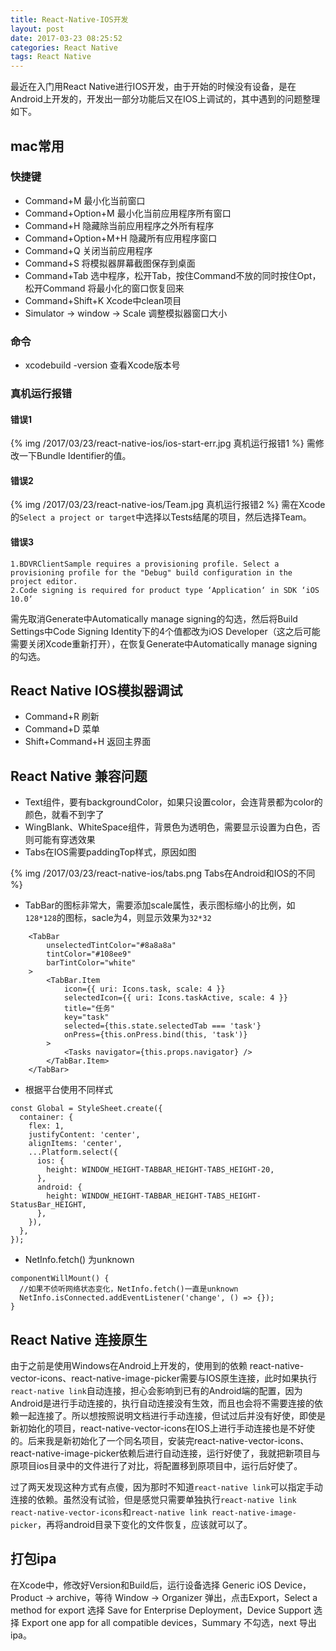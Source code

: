 ```yaml
---
title: React-Native-IOS开发
layout: post
date: 2017-03-23 08:25:52
categories: React Native
tags: React Native
---
```


最近在入门用React Native进行IOS开发，由于开始的时候没有设备，是在Android上开发的，开发出一部分功能后又在IOS上调试的，其中遇到的问题整理如下。

## mac常用

### 快捷键

- Command+M             最小化当前窗口
- Command+Option+M      最小化当前应用程序所有窗口
- Command+H             隐藏除当前应用程序之外所有程序
- Command+Option+M+H    隐藏所有应用程序窗口
- Command+Q             关闭当前应用程序
- Command+S             将模拟器屏幕截图保存到桌面
- Command+Tab 选中程序，松开Tab，按住Command不放的同时按住Opt，松开Command 将最小化的窗口恢复回来
- Command+Shift+K       Xcode中clean项目
- Simulator -> window -> Scale 调整模拟器窗口大小

### 命令

- xcodebuild -version   查看Xcode版本号

### 真机运行报错

#### 错误1
{% img /2017/03/23/react-native-ios/ios-start-err.jpg 真机运行报错1 %}
需修改一下Bundle Identifier的值。

#### 错误2
{% img /2017/03/23/react-native-ios/Team.jpg 真机运行报错2 %}
需在Xcode的`Select a project or target`中选择以Tests结尾的项目，然后选择Team。

#### 错误3
```
1.BDVRClientSample requires a provisioning profile. Select a provisioning profile for the "Debug" build configuration in the project editor.
2.Code signing is required for product type ‘Application‘ in SDK ‘iOS 10.0‘
```
需先取消Generate中Automatically manage signing的勾选，然后将Build Settings中Code Signing Identity下的4个值都改为iOS Developer（这之后可能需要关闭Xcode重新打开），在恢复Generate中Automatically manage signing的勾选。

## React Native IOS模拟器调试

- Command+R 刷新
- Command+D 菜单
- Shift+Command+H 返回主界面

## React Native 兼容问题

- Text组件，要有backgroundColor，如果只设置color，会连背景都为color的颜色，就看不到字了
- WingBlank、WhiteSpace组件，背景色为透明色，需要显示设置为白色，否则可能有穿透效果
- Tabs在IOS需要paddingTop样式，原因如图

{% img /2017/03/23/react-native-ios/tabs.png Tabs在Android和IOS的不同 %}

- TabBar的图标非常大，需要添加scale属性，表示图标缩小的比例，如`128*128`的图标，sacle为4，则显示效果为`32*32`
   
```
    <TabBar
        unselectedTintColor="#8a8a8a"
        tintColor="#108ee9"
        barTintColor="white"
    >
        <TabBar.Item
            icon={{ uri: Icons.task, scale: 4 }}
            selectedIcon={{ uri: Icons.taskActive, scale: 4 }}
            title="任务"
            key="task"
            selected={this.state.selectedTab === 'task'}
            onPress={this.onPress.bind(this, 'task')}
        >
            <Tasks navigator={this.props.navigator} />
        </TabBar.Item>
    </TabBar>
```

- 根据平台使用不同样式

```
const Global = StyleSheet.create({
  container: {
    flex: 1,
    justifyContent: 'center',
    alignItems: 'center',
    ...Platform.select({
      ios: {
        height: WINDOW_HEIGHT-TABBAR_HEIGHT-TABS_HEIGHT-20,
      },
      android: {
        height: WINDOW_HEIGHT-TABBAR_HEIGHT-TABS_HEIGHT-StatusBar_HEIGHT,
      },
    }),
  },
});
```

- NetInfo.fetch() 为unknown

```
componentWillMount() {
  //如果不侦听网络状态变化，NetInfo.fetch()一直是unknown
  NetInfo.isConnected.addEventListener('change', () => {});
}
```

## React Native 连接原生

由于之前是使用Windows在Android上开发的，使用到的依赖
react-native-vector-icons、react-native-image-picker需要与IOS原生连接，此时如果执行`react-native link`自动连接，担心会影响到已有的Android端的配置，因为Android是进行手动连接的，执行自动连接没有生效，而且也会将不需要连接的依赖一起连接了。所以想按照说明文档进行手动连接，但试过后并没有好使，即使是新初始化的项目，react-native-vector-icons在IOS上进行手动连接也是不好使的。后来我是新初始化了一个同名项目，安装完react-native-vector-icons、react-native-image-picker依赖后进行自动连接，运行好使了，我就把新项目与原项目ios目录中的文件进行了对比，将配置移到原项目中，运行后好使了。

过了两天发现这种方式有点傻，因为那时不知道`react-native link`可以指定手动连接的依赖。虽然没有试验，但是感觉只需要单独执行`react-native link react-native-vector-icons`和`react-native link react-native-image-picker`，再将android目录下变化的文件恢复，应该就可以了。

## 打包ipa

在Xcode中，修改好Version和Build后，运行设备选择 Generic iOS Device， Product -> archive，等待 Window -> Organizer 弹出，点击Export，Select a method for export 选择 Save for Enterprise Deployment，Device Support 选择 Export one app for all compatible devices，Summary 不勾选，next 导出 ipa。